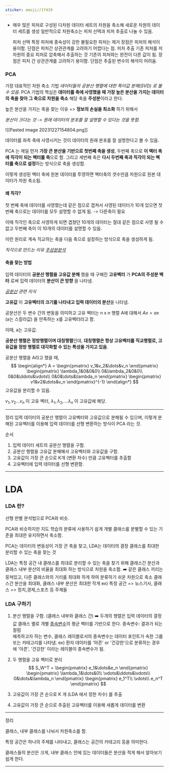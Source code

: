 ```yaml
---
sticker: emoji//1f419
---
```

* 매우 많은 피처로 구성된 다차원 데이터 세트의 차원을 축소해 새로운 차원의 데이터 세트를 생성
	일반적으로 차원축소는 피처 선택과 피처 추출로 나눌 수 있음.
	
	피처 선택
		특정 피처에 종속성이 강한 불필요한 피처는 제거
		장점은 피처의 해석이 용이함.
		단점은 피처간 상관관계를 고려하기 어렵다는 점.
	피처 추출
		기존 피처를 저차원의 중요 피처로 압축해서 추출하는 것
		기존의 피처와는 완전이 다른 값이 됨.
		장점은 피처 간 상관관계를 고려하기 용이함.
		단점은 추출된 변수의 해석이 어려움.


### PCA
가장 대표적인 차원 축소 기법
_데이터들의 공분산 행렬에 대한 특이값 분해(SVD) 로 볼 수 있음._
PCA 기법의 핵심은 **데이터를 축에 사영했을 때 가장 높은 분산을 가지는 데이터의 축을 찾아 그 축으로 차원을 축소**  해당 축을 **주성분**이라고 한다.

높은 분산을 가지는 축을 찾는 이유 => **정보의 손실을 최소화** 하기 위해서

_분산이 크다는 것 -> 원래 데이터의 분포를 잘 설명할 수 있다는 것을 뜻함._

![[Pasted image 20231227154804.png]]

데이터를 좌측 축에 사영시키는 것이 데이터의 원래 분포를 잘 설명한다고 볼 수 있음.

PCA 는 제일 먼저 **가장 큰 분산을 기반으로 첫번째 축을 생성**, 두번째 축으로 **이 벡터 축에 직각이 되는 벡터를 축**으로 함. 그리고 세번째 축은 **다시 두번째 축과 직각이 되는 벡터를 축으로 설정**하는 방식으로 축을 생성함.

이렇게 생성된 벡터 축에 원본 데이터를 투영하면 벡터축의 갯수만큼 차원으로 원본 데이터가 차원 축소됨.

#### 왜 직각?
첫 번째 축에 데이터를 사영했는데 같은 점으로 겹쳐서 사영된 데이터가 10개 있으면 첫번째 축으로는 데이터를 모두 설명할 수 없게 됨. -> 다른축이 필요

이때 직각인 축으로 사영하게 되면 겹쳤던 10개의 데이터는 절대 같은 점으로 사영 될 수 없고 두번째 축이 이 10개의 데이터를 설명할 수 있음.

이런 원리로 계속 직교하는 축을 다음 축으로 설정하는 방식으로 축을 생성하게 됨.

_직각으로 만드는 이유  [주성분분석](obsidian://open?vault=TIL_yeonsang&file=TIL%2F%EC%88%98%ED%95%99%2F%EC%A3%BC%EC%84%B1%EB%B6%84%20%EB%B6%84%EC%84%9D)_


#### 축을 찾는 방법
입력 데이터의 **공분산 행렬을 고유값 분해** 했을 때 구해진 **고유벡터** 가 **PCA의 주성분 벡터** 로써 입력 데이터의 **분산이 큰 방향** 을 나타냄.

_[공분산](https://kh-mo.github.io/notation/2021/01/02/covariance/) 관련 지식_

**고유값** 이 **고유벡터의 크기를 나타내고 입력 데이터의 분산**을 나타냄.

공분산은 두 변수 간의 변동을 의미하고 고유 벡터는 n x n 행렬 A에 대해서 $Ax = ax$ (a는 스칼라값) 을 만족하는 x를 고유벡터라고 함.

이때, a는 고유값.

**공분산 행렬은 정방행렬이며 대칭행렬**인데, **대칭행렬은 항상 고유벡터를 직교행렬로, 고유값을 정방 행렬로 대각화할 수 있는 특성을 가지고 있음**.

공분산 행렬을 A라고 했을 때,
$$
\begin{align*}
A = \begin{pmatrix}
v_1&v_2&\dots&v_n
\end{pmatrix}
\begin{pmatrix}
\lambda_1&0&0&0\\
0&\lambda_2&0&0\\
0&0&\ddots&\vdots\\
0&0&\dots&\lambda_n
\end{pmatrix}
\begin{pmatrix}
v1&v2&\dots&v_n
\end{pmatrix}^{-1}
\end{align*}
$$
고유값을 분리할 수 있음.

$v_1,v_2\dots v_n$ 이 고유 벡터, $\lambda_1,\lambda_2,\dots \lambda_n$ 이 고유값에 해당.



----
정리
입력 데이터의 공분산 행렬이 고유벡터와 고유값으로 분해될 수 있으며, 이렇게 분해된 고유벡터를 이용해 입력 데이터를 선형 변환하는 방식이 PCA 라는 것.

순서
1. 입력 데이터 세트의 공분산 행렬을 구함.
2. 공분산 행렬을 고유값 분해해서 고유벡터와 고유값을 구함.
3. 고유값이 가장 큰 순으로 K개 (변환 차수) 만큼 고유벡터를 추출함
4. 고유벡터에 입력 데이터를 선형 변환함.
------------------

# LDA 

### LDA 란?
선형 판별 분석법으로 PCA와 비슷.

PCA와 비슷하지만 지도 학습의 분류에 사용하기 쉽게 개별 클래스를 분별할 수 있는 기준을 최대한 유지하면서 축소함.

PCA는 데이터의 변동성이 가장 큰 축을 찾고, LDA는 데이터의 결정 클래스를 최대한 분리할 수 있는 축을 찾는 것

LDA는 특정 공간 내 클래스를 최대로 분리할 수 있는 축을 찾기 위해 클래스간 분산과 클래스 내부 분산의 비율을 최대화 하는 방식으로 차원을 축소함.
➡️ 같은 클래스 끼리는 뭉쳐있고, 다른 클래스와의 거리를 최대화 하게 하여 분류하기 쉬운 차원으로 축소
클래스간 분산을 최대화, 클래스 내부 분산은 최대한 작게
	ex) 특정 공간 => 뉴스기사,        클래스 => 정치,경제,스포츠 등 주제들

### LDA 구하기
1. 분산 행렬을 구함. (클래스 내부와 클래스 간)
	 ➡️ 두개의 행렬은 입력 데이터의 결정 값 클래스 별로 개별 [종속변수](obsidian://open?vault=TIL_yeonsang&file=TIL%2F%EB%8D%B0%EC%9D%B4%ED%84%B0%20%EB%B6%84%EC%84%9D%2F%ED%94%BC%EC%B2%98)의 평균 벡터를 기반으로 한다.
	 종속변수: 결과가 되는 컬럼  
		 예측하고자 하는 변수, 클래스 레이블로서의 종속변수는 데이터 포인트가 속한 그룹 또는 카테고리를 나타냄.
		 ex) 환자 데이터를 '아픈' or '건강한'으로 분류하는 경우에 '아픈', '건강한' 이라는 레이블이 종속변수가 됨.
2. 두 행렬을 고유 벡터로 분리
	$$ 
	S_W^T = 
	\begin{pmatrix}
	e_1&\dots&e_n
	\end{pmatrix}
	\begin{pmatrix}
	\lambda_1&\dots&0\\
	\vdots&\ddots&\vdots\\
	0&\dots&\lambda_n
	\end{pmatrix}
	\begin{pmatrix}
	e_1^T\\
	\vdots\\
	e_n^T
	\end{pmatrix}
	 $$
	 
3. 고유값이 가장 큰 순으로 K 개 (LDA 에서 정한 차수) 를 추출
4. 고유값이 가장 큰 순으로 추출된 고유벡터를 이용해 새롭게 데이터를 변환


----
정리

클래스, 내부 클래스를 나눠서 차원축소를 함.

특정 공간은 하나의 주제를 나타내고, 클래스는 공간의 카테고리 등을 의미한다.

클래스들의 분산은 크게, 내부 클래스 안에 있는 데이터들은 분산을 적게 해서 알아보기 쉽게 한다.

---------
